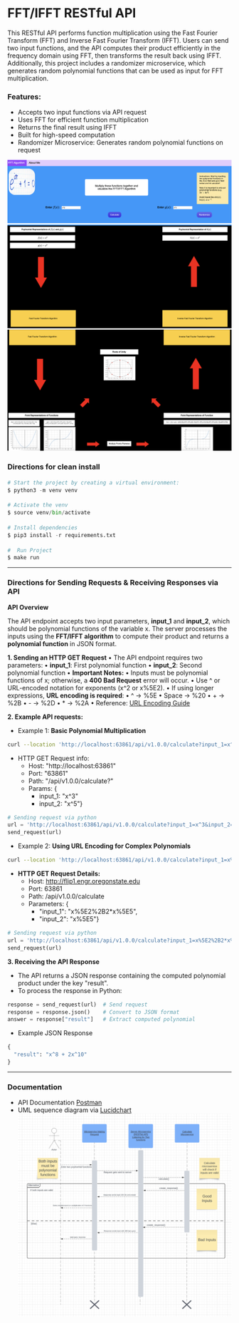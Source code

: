 # FFT/IFFT RESTful API

This RESTful API performs function multiplication using the Fast Fourier Transform (FFT) and Inverse Fast Fourier Transform (IFFT). Users can send two input functions, and the API computes their product efficiently in the frequency domain using FFT, then transforms the result back using IFFT. Additionally, this project includes a randomizer microservice, which generates random polynomial functions that can be used as input for FFT multiplication.

### Features:
- Accepts two input functions via API request
- Uses FFT for efficient function multiplication
- Returns the final result using IFFT
- Built for high-speed computation
- Randomizer Microservice: Generates random polynomial functions on request

![alt text](images/homepage.png)
![alt text](images/output_1.png)
![alt text](images/output_2.png)

### Directions for clean install
```python
# Start the project by creating a virtual environment:
$ python3 -m venv venv

# Activate the venv
$ source venv/bin/activate

# Install dependencies
$ pip3 install -r requirements.txt

#  Run Project
$ make run
```

---

### Directions for Sending Requests & Receiving Responses via API

**API Overview**

The API endpoint accepts two input parameters, **input_1** and **input_2**, which should be polynomial functions of the variable x. The server processes the inputs using the **FFT/IFFT algorithm** to compute their product and returns a **polynomial function** in JSON format.

**1. Sending an HTTP GET Request**
	• The API endpoint requires two parameters:
		• **input_1**: First polynomial function
		• **input_2**: Second polynomial function
	• **Important Notes:**
		• Inputs must be polynomial functions of x; otherwise, a **400 Bad Request** error will occur.
		• Use ^ or URL-encoded notation for exponents (x^2 or x%5E2).
		• If using longer expressions, **URL encoding is required**:
			• ^ → %5E
			• Space → %20
			• + → %2B
			• - → %2D
			• * → %2A
	• Reference: [URL Encoding Guide](https://www.tutorialspoint.com/html/html_url_encoding.htm)
           
**2. Example API requests:**
- Example 1: **Basic Polynomial Multiplication**
```bash
curl --location 'http://localhost:63861/api/v1.0.0/calculate?input_1=x^3&input_2=x^5'
```
- HTTP GET Request info:
	- Host: "http://localhost:63861"
	 - Port: "63861"
	 - Path: "/api/v1.0.0/calculate?"
	 - Params: {
		 - input_1: "x^3"
		 - input_2: "x^5"}
```python
# Sending request via python
url = 'http://localhost:63861/api/v1.0.0/calculate?input_1=x^3&input_2=x^5'
send_request(url)
```

           
- Example 2: **Using URL Encoding for Complex Polynomials**
```bash
curl --location 'http://localhost:63861/api/v1.0.0/calculate?input_1=x%5E2%2B2*x%5E5&input_2=x%5E5'
```
- **HTTP GET Request Details:**
	- Host: http://flip1.engr.oregonstate.edu
	- Port: 63861
	- Path: /api/v1.0.0/calculate
	- Parameters: { 
		- "input_1": "x%5E2%2B2*x%5E5",
		- "input_2": "x%5E5"}
```python
# Sending request via python
url = 'http://localhost:63861/api/v1.0.0/calculate?input_1=x%5E2%2B2*x%5E5&input_2=x%5E5'
send_request(url)
```

**3. Receiving the API Response**
- The API returns a JSON response containing the computed polynomial product under the key "result".
- To process the response in Python:
```python
response = send_request(url)  # Send request
response = response.json()    # Convert to JSON format
answer = response["result"]   # Extract computed polynomial
```
- Example JSON Response
```python
{
  "result": "x^8 + 2x^10"
}
```
---
### Documentation
- API Documentation [Postman](https://documenter.getpostman.com/view/23973343/2sAYdoG8FL)  
- UML sequence diagram via [Lucidchart](https://lucid.app/lucidchart/4f7f271f-dfd9-4e4d-8098-d71a9c222b90/edit?invitationId=inv_58bf306c-930f-43db-af31-113b6fc7357f&page=0_0#)
![alt text](images/bounce_diagram.png)

